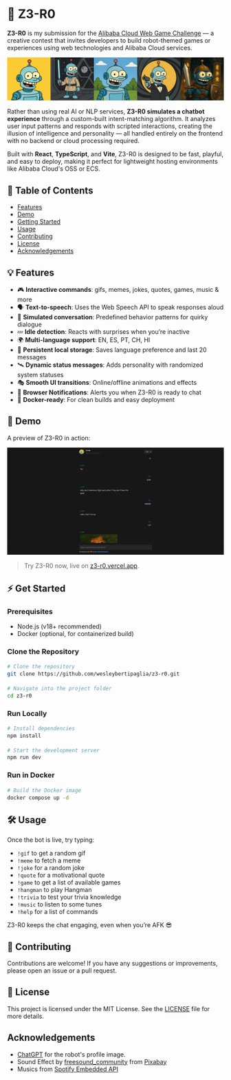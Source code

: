 # 🤖 Z3-R0

**Z3-R0** is my submission for the [Alibaba Cloud Web Game Challenge](https://dev.to/devteam/join-us-for-the-alibaba-cloud-web-game-challenge-3000-in-prizes-1n5d?bb=220943) — a creative contest that invites developers to build robot-themed games or experiences using web technologies and Alibaba Cloud services.

![Z3-R0](./demo/z3r0_row.webp)

Rather than using real AI or NLP services, **Z3-R0 simulates a chatbot experience** through a custom-built intent-matching algorithm. It analyzes user input patterns and responds with scripted interactions, creating the illusion of intelligence and personality — all handled entirely on the frontend with no backend or cloud processing required.

Built with **React**, **TypeScript**, and **Vite**, Z3-R0 is designed to be fast, playful, and easy to deploy, making it perfect for lightweight hosting environments like Alibaba Cloud's OSS or ECS.

## 📌 Table of Contents

- [Features](#-features)
- [Demo](#-demo)
- [Getting Started](#-getting-started)
- [Usage](#-usage)
- [Contributing](#-contributing)
- [License](#-license)
- [Acknowledgements](#-acknowledgements)

## 💡 Features

- 🎮 **Interactive commands**: gifs, memes, jokes, quotes, games, music & more
- 🗣️ **Text-to-speech**: Uses the Web Speech API to speak responses aloud
- 🧠 **Simulated conversation**: Predefined behavior patterns for quirky dialogue
- 💤 **Idle detection**: Reacts with surprises when you’re inactive
- 🌍 **Multi-language support**: EN, ES, PT, CH, HI
- 💾 **Persistent local storage**: Saves language preference and last 20 messages
- 🛰️ **Dynamic status messages**: Adds personality with randomized system statuses
- 🎭 **Smooth UI transitions**: Online/offline animations and effects
- 🔔 **Browser Notifications**: Alerts you when Z3-R0 is ready to chat
- 🐳 **Docker-ready**: For clean builds and easy deployment

## 🚀 Demo

A preview of Z3-R0 in action:

![Z3-R0 Screenshot](./demo/image.png)

> Try Z3-R0 now, live on [z3-r0.vercel.app](https://z3-r0.vercel.app/).

## ⚡ Get Started

### Prerequisites

- Node.js (v18+ recommended)
- Docker (optional, for containerized build)

### Clone the Repository

```bash
# Clone the repository
git clone https://github.com/wesleybertipaglia/z3-r0.git

# Navigate into the project folder
cd z3-r0
```

### Run Locally

```bash
# Install dependencies
npm install

# Start the development server
npm run dev
```

### Run in Docker

```bash
# Build the Docker image
docker compose up -d
```

## 🛠️ Usage

Once the bot is live, try typing:

- `!gif` to get a random gif
- `!meme` to fetch a meme
- `!joke` for a random joke
- `!quote` for a motivational quote
- `!game` to get a list of available games
- `!hangman` to play Hangman
- `!trivia` to test your trivia knowledge
- `!music` to listen to some tunes
- `!help` for a list of commands

Z3-R0 keeps the chat engaging, even when you’re AFK 😎

## 🤝 Contributing

Contributions are welcome! If you have any suggestions or improvements, please open an issue or a pull request.

## 📄 License

This project is licensed under the MIT License. See the [LICENSE](LICENSE) file for more details.

## Acknowledgements

- [ChatGPT](https://openai.com/blog/chatgpt) for the robot's profile image.
- Sound Effect by <a href="https://pixabay.com/users/freesound_community-46691455/?utm_source=link-attribution&utm_medium=referral&utm_campaign=music&utm_content=91931">freesound_community</a> from <a href="https://pixabay.com//?utm_source=link-attribution&utm_medium=referral&utm_campaign=music&utm_content=91931">Pixabay</a>
- Musics from [Spotify Embedded API](https://developer.spotify.com/documentation/web-playback-sdk/quick-start/)
